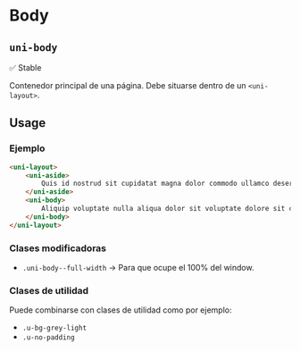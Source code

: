 Body
===================
`uni-body`
---
:white_check_mark: Stable

Contenedor principal de una página. Debe situarse dentro de un `<uni-layout>`.

## Usage

### Ejemplo

```html
<uni-layout>
    <uni-aside>
        Quis id nostrud sit cupidatat magna dolor commodo ullamco deserunt id est laboris pariatur. 
    </uni-aside>
    <uni-body>
        Aliquip voluptate nulla aliqua dolor sit voluptate dolore sit culpa voluptate commodo. In dolor excepteur id incididunt officia do reprehenderit in. Consequat mollit non amet cupidatat velit voluptate velit cillum eu ad.
    </uni-body>
</uni-layout>
```

### Clases modificadoras
* `.uni-body--full-width` -> Para que ocupe el 100% del window.

### Clases de utilidad
Puede combinarse con clases de utilidad como por ejemplo:

* `.u-bg-grey-light`
* `.u-no-padding`